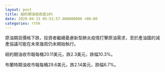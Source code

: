 ```yaml
---
layout: post
title: 紐約期油低收逾10%
date: 2020-04-15 05:51:57.000000000 +08:00
categories: rthk
---
```


原油期貨價格下跌，投資者繼續憂慮新型肺炎疫情打擊原油需求，至於產油國的減產協議可能在未來幾周仍未開始執行。

紐約期油收市報每桶20.11美元，跌2.3美元，跌幅10.3%。

布蘭特期油收市報每桶29.6美元，跌2.14美元，跌幅6.7%。
